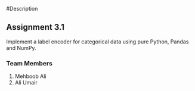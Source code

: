 #Description

## Assignment 3.1

Implement a label encoder for categorical data
using pure Python, Pandas and NumPy.


### Team Members
1. Mehboob Ali
2. Ali Umair 
